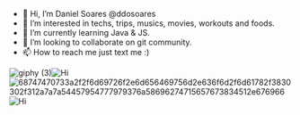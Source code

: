 - 👋 Hi, I’m Daniel Soares @ddosoares
- 👀 I’m interested in techs, trips, musics, movies, workouts and foods.
- 🌱 I’m currently learning Java & JS.
- 💞️ I’m looking to collaborate on git community.
- 📫 How to reach me just text me :)

![giphy (3)](https://user-images.githubusercontent.com/39420363/184658415-36247682-81b9-4348-ad1e-adfc7d42cce6.gif)![Hi](https://user-images.githubusercontent.com/39420363/184657864-def88a2d-2afc-4a88-93f8-9999055f0ee7.gif)![68747470733a2f2f6d69726f2e6d656469756d2e636f6d2f6d61782f3830302f312a7a7a54457954777979376a58696274715657673834512e676966](https://user-images.githubusercontent.com/39420363/184655038-de55b443-db46-42fe-9c11-0981038e4c0a.gif)![Hi](https://user-images.githubusercontent.com/39420363/184657864-def88a2d-2afc-4a88-93f8-9999055f0ee7.gif)

<!---
ddosoares/ddosoares is a ✨ special ✨ repository because its `README.md` (this file) appears on your GitHub profile.
You can click the Preview link to take a look at your changes.
--->



